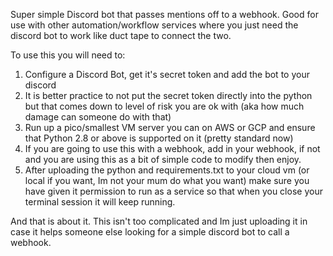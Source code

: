 Super simple Discord bot that passes mentions off to a webhook.  Good for use with other automation/workflow services where you just need the discord bot to work like duct tape to connect the two.

To use this you will need to:

1. Configure a Discord Bot, get it's secret token and add the bot to your discord
2. It is better practice to not put the secret token directly into the python but that comes down to level of risk you are ok with (aka how much damage can someone do with that)
3. Run up a pico/smallest VM server you can on AWS or GCP and ensure that Python 2.8 or above is supported on it (pretty standard now)
4. If you are going to use this with a webhook, add in your webhook, if not and you are using this as a bit of simple code to modify then enjoy.
5. After uploading the python and requirements.txt to your cloud vm (or local if you want, Im not your mum do what you want) make sure you have given it permission to run as a service so that when you close your terminal session it will keep running.

And that is about it. This isn't too complicated and Im just uploading it in case it helps someone else looking for a simple discord bot to call a webhook.

